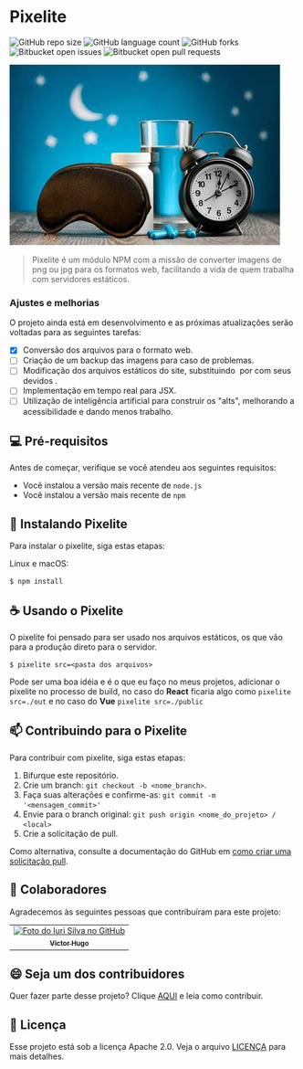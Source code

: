 # Pixelite

![GitHub repo size](https://img.shields.io/github/repo-size/victorhdsp/pixelite?style=for-the-badge)
![GitHub language count](https://img.shields.io/github/languages/count/victorhdsp/pixelite?style=for-the-badge)
![GitHub forks](https://img.shields.io/github/forks/victorhdsp/pixelite?style=for-the-badge)
![Bitbucket open issues](https://img.shields.io/bitbucket/issues/victorhdsp/pixelite?style=for-the-badge)
![Bitbucket open pull requests](https://img.shields.io/bitbucket/pr-raw/victorhdsp/pixelite?style=for-the-badge)

<img src="./readme-hero.jpg" alt="Coisas de dormir, mascara, remedio, agua...">

> Pixelite é um módulo NPM com a missão de converter imagens de png ou jpg para os formatos web, facilitando a vida de quem trabalha com servidores estáticos.

### Ajustes e melhorias

O projeto ainda está em desenvolvimento e as próximas atualizações serão voltadas para as seguintes tarefas:

- [x] Conversão dos arquivos para o formato web.
- [ ] Criação de um backup das imagens para caso de problemas.
- [ ] Modificação dos arquivos estáticos do site, substituindo <img> por <picture> com seus devidos <sources>.
- [ ] Implementação em tempo real para JSX.
- [ ] Utilização de inteligência artificial para construir os "alts", melhorando a acessibilidade e dando menos trabalho.

## 💻 Pré-requisitos

Antes de começar, verifique se você atendeu aos seguintes requisitos:

- Você instalou a versão mais recente de `node.js`
- Você instalou a versão mais recente de `npm`

## 🚀 Instalando Pixelite

Para instalar o pixelite, siga estas etapas:

Linux e macOS:

```
$ npm install
```

## ☕ Usando o Pixelite

O pixelite foi pensado para ser usado nos arquivos estáticos, os que vão para a produção direto para o servidor.

```
$ pixelite src=<pasta dos arquivos>
```

Pode ser uma boa idéia e é o que eu faço no meus projetos, adicionar o pixelite no processo de build, no caso do **React** ficaria algo como `pixelite src=./out` e no caso do **Vue** `pixelite src=./public`

## 📫 Contribuindo para o Pixelite

Para contribuir com pixelite, siga estas etapas:

1. Bifurque este repositório.
2. Crie um branch: `git checkout -b <nome_branch>`.
3. Faça suas alterações e confirme-as: `git commit -m '<mensagem_commit>'`
4. Envie para o branch original: `git push origin <nome_do_projeto> / <local>`
5. Crie a solicitação de pull.

Como alternativa, consulte a documentação do GitHub em [como criar uma solicitação pull](https://help.github.com/en/github/collaborating-with-issues-and-pull-requests/creating-a-pull-request).

## 🤝 Colaboradores

Agradecemos às seguintes pessoas que contribuíram para este projeto:

<table>
  <tr>
    <td align="center">
      <a href="#" title="defina o título do link">
        <img src="https://avatars3.githubusercontent.com/u/83098581" width="100px;" alt="Foto do Iuri Silva no GitHub"/><br>
        <sub>
          <b>Victor Hugo</b>
        </sub>
      </a>
    </td>
  </tr>
</table>

## 😄 Seja um dos contribuidores

Quer fazer parte desse projeto? Clique [AQUI](CONTRIBUTING.md) e leia como contribuir.

## 📝 Licença

Esse projeto está sob a licença Apache 2.0. Veja o arquivo [LICENÇA](LICENSE) para mais detalhes.
